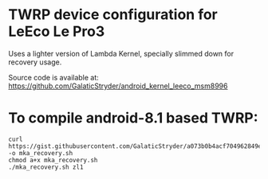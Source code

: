 TWRP device configuration for LeEco Le Pro3
==============

Uses a lighter version of Lambda Kernel, specially slimmed down for recovery usage.

Source code is available at: https://github.com/GalaticStryder/android_kernel_leeco_msm8996


To compile android-8.1 based TWRP:
==============

	curl https://gist.githubusercontent.com/GalaticStryder/a073b0b4acf704962849ee3018681b19/raw/fc848dddaf249fa239461a02144abc2189ff05e9/mka_recovery.sh -o mka_recovery.sh
	chmod a+x mka_recovery.sh
	./mka_recovery.sh zl1
